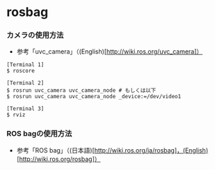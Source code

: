 # rosbag
### カメラの使用方法
* 参考「uvc_camera」（(English)[http://wiki.ros.org/uvc_camera]）
```
[Terminal 1]
$ roscore

[Terminal 2]
$ rosrun uvc_camera uvc_camera_node # もしくは以下
$ rosrun uvc_camera uvc_camera_node _device:=/dev/video1

[Terminal 3]
$ rviz
```

### ROS bagの使用方法
* 参考「ROS bag」（(日本語)[http://wiki.ros.org/ja/rosbag]，(English)[http://wiki.ros.org/rosbag]）





